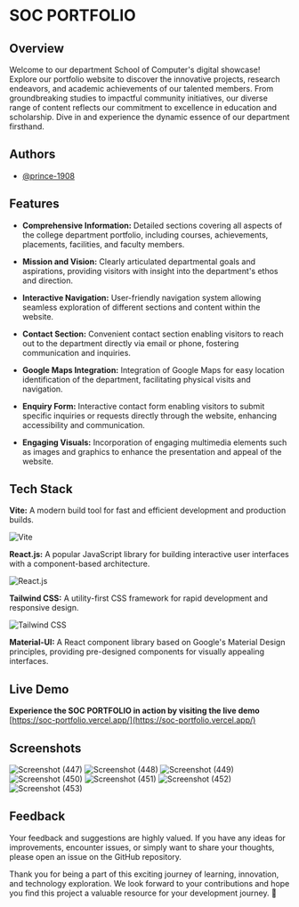 # SOC PORTFOLIO
## Overview
Welcome to our department School of Computer's digital showcase! Explore our portfolio website to discover the innovative projects, research endeavors, and academic achievements of our talented members. From groundbreaking studies to impactful community initiatives, our diverse range of content reflects our commitment to excellence in education and scholarship. Dive in and experience the dynamic essence of our department firsthand.
## Authors

- [@prince-1908](https://github.com/prince-1908)


## Features

- **Comprehensive Information:** Detailed sections covering all aspects of the college department portfolio, including courses, achievements, placements, facilities, and faculty members.

- **Mission and Vision:** Clearly articulated departmental goals and aspirations, providing visitors with insight into the department's ethos and direction.

- **Interactive Navigation:** User-friendly navigation system allowing seamless exploration of different sections and content within the website.

- **Contact Section:** Convenient contact section enabling visitors to reach out to the department directly via email or phone, fostering communication and inquiries.

- **Google Maps Integration:** Integration of Google Maps for easy location identification of the department, facilitating physical visits and navigation.

- **Enquiry Form:** Interactive contact form enabling visitors to submit specific inquiries or requests directly through the website, enhancing accessibility and communication.

- **Engaging Visuals:** Incorporation of engaging multimedia elements such as images and graphics to enhance the presentation and appeal of the website.

## Tech Stack

**Vite:** A modern build tool for fast and efficient development and production builds.

![Vite](https://upload.wikimedia.org/wikipedia/commons/f/f1/Vitejs-logo.svg)

**React.js:** A popular JavaScript library for building interactive user interfaces with a component-based architecture.

![React.js](https://upload.wikimedia.org/wikipedia/commons/3/30/React_Logo_SVG.svg)

**Tailwind CSS:** A utility-first CSS framework for rapid development and responsive design.

![Tailwind CSS](https://upload.wikimedia.org/wikipedia/commons/9/95/Tailwind_CSS_logo.svg)

**Material-UI:** A React component library based on Google's Material Design principles, providing pre-designed components for visually appealing interfaces.


## Live Demo

**Experience the SOC PORTFOLIO in action by visiting the live demo** [https://soc-portfolio.vercel.app/](https://soc-portfolio.vercel.app/)


## Screenshots

![Screenshot (447)](https://github.com/prince-1908/socPortfolio/assets/97910827/b55ad1bd-39f6-4d1a-8898-43bdd7519287)
![Screenshot (448)](https://github.com/prince-1908/socPortfolio/assets/97910827/44d5f890-fcdb-4522-a7e8-9819b09ceb38)
![Screenshot (449)](https://github.com/prince-1908/socPortfolio/assets/97910827/b07662c4-cb03-403c-b750-e22f0d1e68bd)
![Screenshot (450)](https://github.com/prince-1908/socPortfolio/assets/97910827/fe97bb47-b6e7-4aa9-aef7-1e612c64559e)
![Screenshot (451)](https://github.com/prince-1908/socPortfolio/assets/97910827/35948fc4-c0bd-4930-bfd7-71e72e368420)
![Screenshot (452)](https://github.com/prince-1908/socPortfolio/assets/97910827/b1ab6acf-fc9e-4943-bf4f-c33eda379fe0)
![Screenshot (453)](https://github.com/prince-1908/socPortfolio/assets/97910827/d82f370b-0d20-4d21-8d52-770aea4513eb)


## Feedback

Your feedback and suggestions are highly valued. If you have any ideas for improvements, encounter issues, or simply want to share your thoughts, please open an issue on the GitHub repository.

Thank you for being a part of this exciting journey of learning, innovation, and technology exploration. We look forward to your contributions and hope you find this project a valuable resource for your development journey. 🌟
